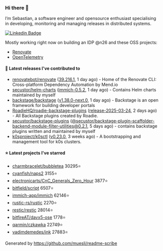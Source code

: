 ### Hi there 👋

I’m Sebastian, a software engineer and opensource enthusiast specialising in developing, monitoring and managing releases in distributed systems.    

[![Linkedin Badge](https://img.shields.io/badge/-LinkedIn-blue?style=flat&logo=Linkedin&logoColor=white&link=https://www.linkedin.com/in/sebastian-poxhofer/)](https://www.linkedin.com/in/sebastian-poxhofer/)

Mostly working right now on building an IDP @n26 and these OSS projects:
- [Renovate](https://github.com/renovatebot/renovate)
- [OpenTelemetry](https://github.com/open-telemetry)



#### 🚀 Latest releases I've contributed to

- [renovatebot/renovate](https://github.com/renovatebot/renovate) ([39.216.1](https://github.com/renovatebot/renovate/releases/tag/39.216.1), 1 day ago) - Home of the Renovate CLI: Cross-platform Dependency Automation by Mend.io
- [secustor/helm-charts](https://github.com/secustor/helm-charts) ([immich-0.5.2](https://github.com/secustor/helm-charts/releases/tag/immich-0.5.2), 1 day ago) - Contains Helm charts maintained by myself
- [backstage/backstage](https://github.com/backstage/backstage) ([v1.38.0-next.0](https://github.com/backstage/backstage/releases/tag/v1.38.0-next.0), 1 day ago) - Backstage is an open framework for building developer portals
- [RoadieHQ/roadie-backstage-plugins](https://github.com/RoadieHQ/roadie-backstage-plugins) ([release-2025-03-24](https://github.com/RoadieHQ/roadie-backstage-plugins/releases/tag/release-2025-03-24), 2 days ago) - All Backstage plugins created by Roadie.
- [secustor/backstage-plugins](https://github.com/secustor/backstage-plugins) ([@secustor/backstage-plugin-scaffolder-backend-module-filter-utilities@0.2.1](https://github.com/secustor/backstage-plugins/releases/tag/%40secustor/backstage-plugin-scaffolder-backend-module-filter-utilities%400.2.1), 5 days ago) - contains backstage plugins written and maintained by myself
- [k0sproject/k0sctl](https://github.com/k0sproject/k0sctl) ([v0.23.0](https://github.com/k0sproject/k0sctl/releases/tag/v0.23.0), 3 weeks ago) - A bootstrapping and management tool for k0s clusters.

#### ⭐ Latest projects I've starred

- [charmbracelet/bubbletea](https://github.com/charmbracelet/bubbletea) 30295⭐
- [cyanfish/naps2](https://github.com/cyanfish/naps2) 3155⭐
- [electronicarts/CnC_Generals_Zero_Hour](https://github.com/electronicarts/CnC_Generals_Zero_Hour) 3877⭐
- [bitfield/script](https://github.com/bitfield/script) 6507⭐
- [immich-app/immich](https://github.com/immich-app/immich) 62146⭐
- [rustic-rs/rustic](https://github.com/rustic-rs/rustic) 2270⭐
- [restic/restic](https://github.com/restic/restic) 28014⭐
- [bitfireAT/davx5-ose](https://github.com/bitfireAT/davx5-ose) 1778⭐
- [qarmin/czkawka](https://github.com/qarmin/czkawka) 22749⭐
- [vadimdemedes/ink](https://github.com/vadimdemedes/ink) 27883⭐



Generated by https://github.com/muesli/readme-scribe
